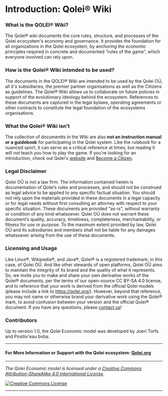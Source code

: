 # Introduction: Qolei® Wiki

### What is the QOLEI® Wiki?

The Qolei® wiki documents the core rules, structure, and processes of the Qolei ecocystem's economy and governance. It provides the foundation for all organizations in the Qolei ecosystem, by anchoring the economic principles required in concrete and documented “rules of the game”, which everyone involved can rely upon.

### How is the Qolei® Wiki intended to be used?
The documents in the QOLEI® Wiki are intended to be used by the Qolei OÜ, all it's subsidiaries, the premier partner organisations as well as the Citizens as guidelines. The Qolei® Wiki allows us to collaborate on future policies in support of the evolutionary ideology behind the ecosystem. References to these documents are captured in the legal bylaws, operating agreements or other contracts to constitute the legal foundation of the ecosystems organisations.

### What the Qolei® Wiki isn’t

The collection of documentts in the Wiki are also **not an instruction manual or a guidebook** for participating in the Qolei system. Like the rulebook for a nuanced sport, it can serve as a critical reference at times, but reading it will not teach you how to play the game. If you're looking for an introduction, check out Qolei's <a href="https://Qolei.org/" target="_blank">website</a> and <a href="http://Qolei.org/become-a-citizen" target="_blank">Become a Citizen</a>.

### Legal Disclaimer
Qolei OÜ is not a law firm. The information contained herein is documentation of Qolei’s rules and processes, and should not be construed as legal advice to be applied to any specific factual situation. You should not rely upon the materials provided in these documents in a legal capacity or for legal needs without first consulting an attorney with respect to your specific situation. These documents are provided "as-is", without warranty or condition of any kind whatsoever. Qolei OÜ does not warrant these document’s quality, accuracy, timeliness, completeness, merchantability, or fitness for use or purpose. To the maximum extent provided by law, Qolei OÜ and its subsidiaries and members shall not be liable for any damages whatsoever arising from the use of these documents.

### Licensing and Usage
Like Linux®, Wikipedia®, and Java®, Qolei® is a registered trademark; in this case, of Qolei OÜ. And like other stewards of open platforms, Qolei OÜ aims to maintain the integrity of its brand and the quality of what it represents.  So, we invite you to make and share your own derivative works of the Qolei® documents, per the terms of our open-source CC BY-SA 4.0 license, and to reference that your work is derived from the official Qolei models (please include a link to https://qolei.org/). However, beyond that reference, you may not name or otherwise brand your derivative work using the Qolei® mark, to avoid confusion between your version and the official Qolei® document.  If you have any questions, please <a href="https://qolei.org/contact/" target="_blank">contact us</a>!

### Contributors
Up to version 1.0, the Qolei Economic model was developed by Joeri Torfs and Positiv'eau bvba.

---

#### For More Information or Support with the Qolei ecosystem: <a href="http://Qolei.org" target="_blank">Qolei.org</a>

---

*_The Qolei Economic model is licensed under a <a rel="license" href="http://creativecommons.org/licenses/by-sa/4.0/">Creative Commons Attribution-ShareAlike 4.0 International License</a>._*

<a rel="license" href="http://creativecommons.org/licenses/by-sa/4.0/" target="_blank"><img alt="Creative Commons License" style="border-width:0" src="https://i.creativecommons.org/l/by-sa/4.0/88x31.png" /></a> 

---
